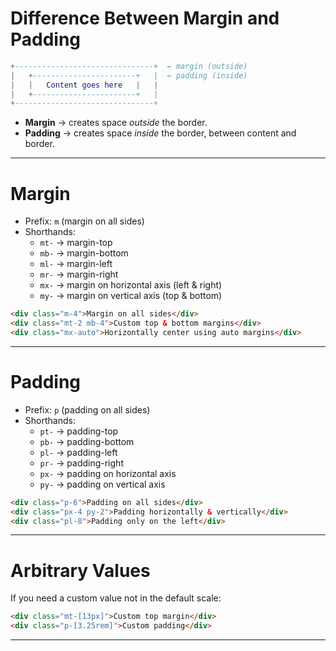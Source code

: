 # Difference Between Margin and Padding
``` lua
+-------------------------------+  ← margin (outside)
|   +-----------------------+   |  ← padding (inside)
|   |   Content goes here   |   |
|   +-----------------------+   |
+-------------------------------+
```

- **Margin** → creates space _outside_ the border.
- **Padding** → creates space _inside_ the border, between content and border.

---
# Margin
- Prefix: `m` (margin on all sides)
- Shorthands:
    - `mt-` → margin-top
    - `mb-` → margin-bottom
    - `ml-` → margin-left
    - `mr-` → margin-right
    - `mx-` → margin on horizontal axis (left & right)
    - `my-` → margin on vertical axis (top & bottom)

``` html
<div class="m-4">Margin on all sides</div>
<div class="mt-2 mb-4">Custom top & bottom margins</div>
<div class="mx-auto">Horizontally center using auto margins</div>
```

---
# Padding
- Prefix: `p` (padding on all sides)
- Shorthands:
    - `pt-` → padding-top
    - `pb-` → padding-bottom
    - `pl-` → padding-left
    - `pr-` → padding-right
    - `px-` → padding on horizontal axis
    - `py-` → padding on vertical axis

``` html
<div class="p-6">Padding on all sides</div>
<div class="px-4 py-2">Padding horizontally & vertically</div>
<div class="pl-8">Padding only on the left</div>
```

---
# Arbitrary Values
If you need a custom value not in the default scale:
``` html
<div class="mt-[13px]">Custom top margin</div>
<div class="p-[3.25rem]">Custom padding</div>
```

---
